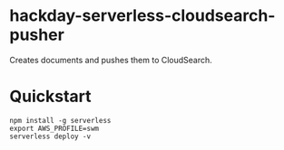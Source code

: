 # hackday-serverless-cloudsearch-pusher

Creates documents and pushes them to CloudSearch.

# Quickstart

```
npm install -g serverless
export AWS_PROFILE=swm
serverless deploy -v
```
